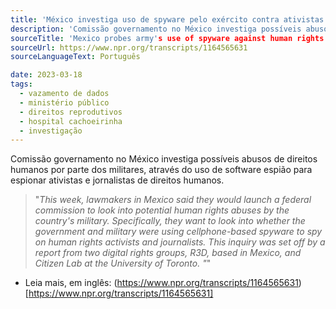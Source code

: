 ```yaml
---
title: 'México investiga uso de spyware pelo exército contra ativistas de direitos humanos'
description: 'Comissão governamento no México investiga possíveis abusos de direitos humanos por parte dos militares, através do uso de software espião para espionar ativistas e jornalistas de direitos humanos.'
sourceTitle: 'Mexico probes army's use of spyware against human rights activists'
sourceUrl: https://www.npr.org/transcripts/1164565631
sourceLanguageText: Português

date: 2023-03-18
tags:
  - vazamento de dados
  - ministério público
  - direitos reprodutivos
  - hospital cachoeirinha
  - investigação
---
```


Comissão governamento no México investiga possíveis abusos de direitos humanos por parte dos militares, através do uso de software espião para espionar ativistas e jornalistas de direitos humanos.

> "_This week, lawmakers in Mexico said they would launch a federal commission to look into potential human rights abuses by the country's military. Specifically, they want to look into whether the government and military were using cellphone-based spyware to spy on human rights activists and journalists. This inquiry was set off by a report from two digital rights groups, R3D, based in Mexico, and Citizen Lab at the University of Toronto. "_"


* Leia mais, em inglês: (https://www.npr.org/transcripts/1164565631)[https://www.npr.org/transcripts/1164565631]

